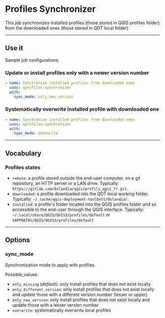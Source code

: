 # Profiles Synchronizer

This job synchronizes installed profiles (those stored in QGIS profiles folder) from the downloaded ones (those stored in QDT local folder).

----

## Use it

Sample job configurations.

### Update or install profiles only with a newer version number

```yaml
- name: Synchronize installed profiles from downloaded ones
  uses: qprofiles-synchronizer
  with:
    sync_mode: only_new_version
```

### Systematically overwrite installed profile with downloaded one

```yaml
- name: Synchronize installed profiles from downloaded ones
  uses: qprofiles-synchronizer
  with:
    sync_mode: overwrite
```

----

## Vocabulary

### Profiles states

- `remote`: a profile stored outside the end-user computer, on a git repository, an HTTP server or a LAN drive. Typically: `https://gitlab.com/Oslandia/qgis/profils_qgis_fr.git`.
- `downloaded`: a profile downloaded into the QDT local working folder. Typically: `~/.cache/qgis-deployment-toolbelt/Oslandia/`.
- `installed`: a profile's folder located into the QGIS profiles folder and so accessible to the end-user through the QGIS interface. Typically: `~/.local/share/QGIS/QGIS3/profiles/default` or `%APPDATA%/QGIS/QGIS3/profiles/default`

----

## Options

### sync_mode

Synchronization mode to apply with profiles.

Possible_values:

- `only_missing` (_default_): only install profiles that does not exist locally
- `only_different_version`: only install profiles that does not exist locally and update those with a different version number (lesser or upper)
- `only_new_version`: only install profiles that does not exist locally and update those with a lesser version number
- `overwrite`: systematically overwrite local profiles
